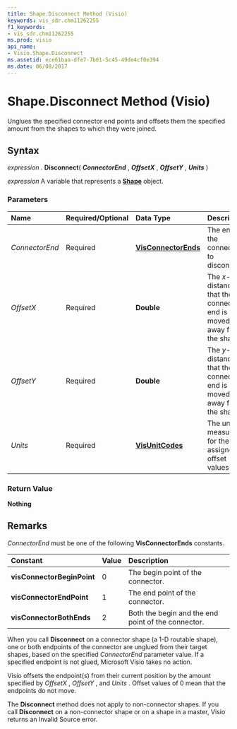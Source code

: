 ```yaml
---
title: Shape.Disconnect Method (Visio)
keywords: vis_sdr.chm11262255
f1_keywords:
- vis_sdr.chm11262255
ms.prod: visio
api_name:
- Visio.Shape.Disconnect
ms.assetid: ece61baa-dfe7-7b61-5c45-49de4cf0e394
ms.date: 06/08/2017
---
```



# Shape.Disconnect Method (Visio)

Unglues the specified connector end points and offsets them the specified amount from the shapes to which they were joined.


## Syntax

 _expression_ . **Disconnect**( **_ConnectorEnd_** , **_OffsetX_** , **_OffsetY_** , **_Units_** )

 _expression_ A variable that represents a **[Shape](Visio.Shape.md)** object.


### Parameters



|**Name**|**Required/Optional**|**Data Type**|**Description**|
|:-----|:-----|:-----|:-----|
| _ConnectorEnd_|Required| **[VisConnectorEnds](Visio.VisConnectorEnds.md)**|The end of the connector to disconnect.|
| _OffsetX_|Required| **Double**|The  _x_-distance that the connector end is moved away from the shape.|
| _OffsetY_|Required| **Double**|The  _y_-distance that the connector end is moved away from the shape.|
| _Units_|Required| **[VisUnitCodes](Visio.visunitcodes.md)**|The units of measure for the assigned offset values.|

### Return Value

 **Nothing**


## Remarks

 _ConnectorEnd_ must be one of the following **VisConnectorEnds** constants.



|**Constant**|**Value**|**Description**|
|:-----|:-----|:-----|
| **visConnectorBeginPoint**|0|The begin point of the connector.|
| **visConnectorEndPoint**|1|The end point of the connector.|
| **visConnectorBothEnds**|2|Both the begin and the end point of the connector.|
When you call  **Disconnect** on a connector shape (a 1-D routable shape), one or both endpoints of the connector are unglued from their target shapes, based on the specified _ConnectorEnd_ parameter value. If a specified endpoint is not glued, Microsoft Visio takes no action.

Visio offsets the endpoint(s) from their current position by the amount specified by  _OffsetX_ , _OffsetY_ , and _Units_ . Offset values of 0 mean that the endpoints do not move.

The  **Disconnect** method does not apply to non-connector shapes. If you call **Disconnect** on a non-connector shape or on a shape in a master, Visio returns an Invalid Source error.



